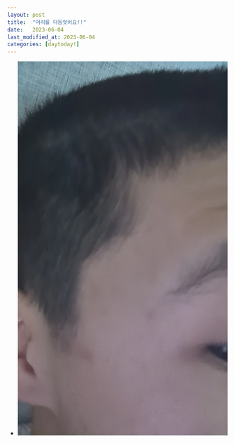 ```yaml
---
layout: post
title:  "머리를 다듬엇어요!!"
date:   2023-06-04
last_modified_at: 2023-06-04
categories: [daytoday!]
---
```


- ![Image Alt 머리를다듬엇어요](_posts/assets/images/64a6c787340eb423a050daa0_KakaoTalk_20230706_223750404_05.webp)
